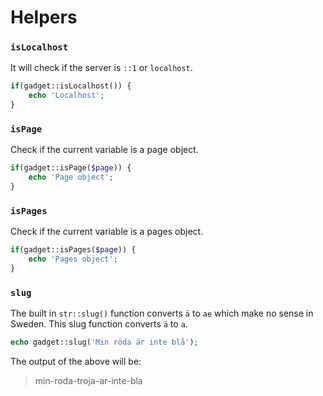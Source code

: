 # Helpers

### `isLocalhost`

It will check if the server is `::1` or `localhost`.

```php
if(gadget::isLocalhost()) {
    echo 'Localhost';
}
```

### `isPage`

Check if the current variable is a page object.

```php
if(gadget::isPage($page)) {
    echo 'Page object';
}
```

### `isPages`

Check if the current variable is a pages object.

```php
if(gadget::isPages($page)) {
    echo 'Pages object';
}
```

### `slug`

The built in `str::slug()` function converts `ä` to `ae` which make no sense in Sweden. This slug function converts `ä` to `a`.

```php
echo gadget::slug('Min röda är inte blå');
```

The output of the above will be:

>min-roda-troja-ar-inte-bla